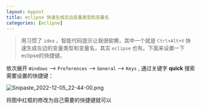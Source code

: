 ```yaml
---
layout: mypost
title: eclipse 快速生成左边变量类型和变量名
categories: [eclipse]
---
```


> 用习惯了 `idea` ，智能代码提示让我很偷懒，其中一个就是 `Ctrl+Alt+V` 快速生成左边的变量类型和变量名，其实 `eclipse` 也有。下面来设置一下eclipse的快捷键。

依次展开 `Windows` --> `Preferences` --> `General` --> `Keys`  , 通过关键字 **quick** 搜索需要设置的快捷键：

![Snipaste_2022-12-05_22-44-00.png](Snipaste_2022-12-05_22-44-00.png)

将图中红框的修改为自己需要的快捷键就可以
